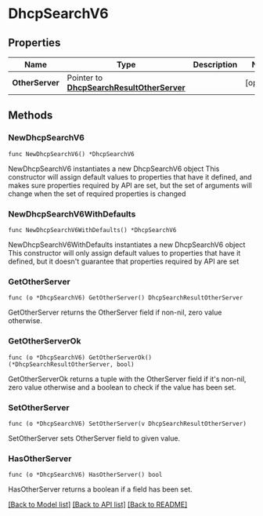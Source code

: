 # DhcpSearchV6

## Properties

Name | Type | Description | Notes
------------ | ------------- | ------------- | -------------
**OtherServer** | Pointer to [**DhcpSearchResultOtherServer**](DhcpSearchResultOtherServer.md) |  | [optional] 

## Methods

### NewDhcpSearchV6

`func NewDhcpSearchV6() *DhcpSearchV6`

NewDhcpSearchV6 instantiates a new DhcpSearchV6 object
This constructor will assign default values to properties that have it defined,
and makes sure properties required by API are set, but the set of arguments
will change when the set of required properties is changed

### NewDhcpSearchV6WithDefaults

`func NewDhcpSearchV6WithDefaults() *DhcpSearchV6`

NewDhcpSearchV6WithDefaults instantiates a new DhcpSearchV6 object
This constructor will only assign default values to properties that have it defined,
but it doesn't guarantee that properties required by API are set

### GetOtherServer

`func (o *DhcpSearchV6) GetOtherServer() DhcpSearchResultOtherServer`

GetOtherServer returns the OtherServer field if non-nil, zero value otherwise.

### GetOtherServerOk

`func (o *DhcpSearchV6) GetOtherServerOk() (*DhcpSearchResultOtherServer, bool)`

GetOtherServerOk returns a tuple with the OtherServer field if it's non-nil, zero value otherwise
and a boolean to check if the value has been set.

### SetOtherServer

`func (o *DhcpSearchV6) SetOtherServer(v DhcpSearchResultOtherServer)`

SetOtherServer sets OtherServer field to given value.

### HasOtherServer

`func (o *DhcpSearchV6) HasOtherServer() bool`

HasOtherServer returns a boolean if a field has been set.


[[Back to Model list]](../README.md#documentation-for-models) [[Back to API list]](../README.md#documentation-for-api-endpoints) [[Back to README]](../README.md)


